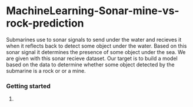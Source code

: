 # MachineLearning-Sonar-mine-vs-rock-prediction
Submarines use to sonar signals to send under the water and recieves it when it reflects back to detect some object under the water. Based on this sonar signal it determines the presence of some object under the sea. We are given with this sonar recieve dataset. Our target is to build a model based on the data to determine whether some object detected by the submarine is a rock or or a mine.

### Getting started
1. 
